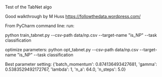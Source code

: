 Test of the TabNet algo

Good walkthrough by M Huss https://followthedata.wordpress.com/

From PyCharm command line:
run:

python train_tabnet.py --csv-path data/np.csv --target-name "is_NP"  --task classification

optimize parameters:
python opt_tabnet.py --csv-path data/np.csv --target-name "is_NP"  --task classification

Best parameter setting: {'batch_momentum': 0.874136493427681, 'gamma': 0.5383529492172767, 'lambda': 1, 'n_a': 64.0, 'n_steps': 5.0}
